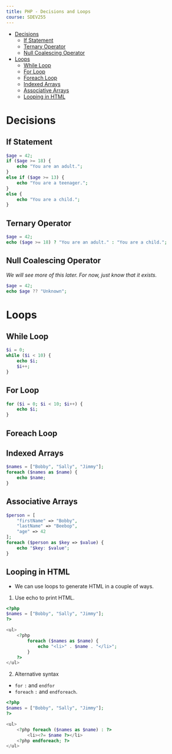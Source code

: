 ```yaml
---
title: PHP - Decisions and Loops
course: SDEV255
---
```


- [Decisions](#decisions)
  - [If Statement](#if-statement)
  - [Ternary Operator](#ternary-operator)
  - [Null Coalescing Operator](#null-coalescing-operator)
- [Loops](#loops)
  - [While Loop](#while-loop)
  - [For Loop](#for-loop)
  - [Foreach Loop](#foreach-loop)
  - [Indexed Arrays](#indexed-arrays)
  - [Associative Arrays](#associative-arrays)
  - [Looping in HTML](#looping-in-html)

# Decisions

## If Statement

```php
$age = 42;
if ($age >= 18) {
    echo "You are an adult.";
}
else if ($age >= 13) {
    echo "You are a teenager.";
}
else {
    echo "You are a child.";
}
```

## Ternary Operator

```php
$age = 42;
echo ($age >= 18) ? "You are an adult." : "You are a child.";
```

## Null Coalescing Operator

_*We will see more of this later. For now, just know that it exists.*_

```php
$age = 42;
echo $age ?? "Unknown";
```

# Loops

## While Loop

```php
$i = 0;
while ($i < 10) {
    echo $i;
    $i++;
}
```

## For Loop

```php
for ($i = 0; $i < 10; $i++) {
    echo $i;
}
```

## Foreach Loop

## Indexed Arrays

```php
$names = ["Bobby", "Sally", "Jimmy"];
foreach ($names as $name) {
    echo $name;
}
```

## Associative Arrays

```php
$person = [
    "firstName" => "Bobby",
    "lastName" => "Beebop",
    "age" => 42
];
foreach ($person as $key => $value) {
    echo "$key: $value";
}
```

## Looping in HTML

- We can use loops to generate HTML in a couple of ways.

1. Use echo to print HTML.

```php
<?php
$names = ["Bobby", "Sally", "Jimmy"];
?>

<ul>
    <?php
        foreach ($names as $name) {
            echo "<li>" . $name . "</li>";
        }
    ?>
</ul>
```

2. Alternative syntax

- `for` `:` and `endfor`
- `foreach` `:` and `endforeach`.

```php
<?php
$names = ["Bobby", "Sally", "Jimmy"];
?>

<ul>
    <?php foreach ($names as $name) : ?>
        <li><?= $name ?></li>
    <?php endforeach; ?>
</ul>
```
